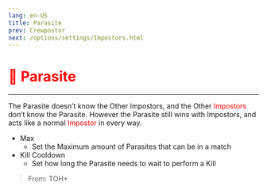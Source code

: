 ```yaml
---
lang: en-US
title: Parasite
prev: Crewpostor
next: /options/settings/Impostors.html
---
```


# <font color="red">🦠 Parasite</font> <Badge text="Madmate" type="tip" vertical="middle"/>
---

The Parasite doesn’t know the Other Impostors, and the Other <font color=red>Impostors</font> don’t know the Parasite. However the Parasite still wins with Impostors, and acts like a normal <font color=red>Impostor</font> in every way.
* Max
  * Set the Maximum amount of Parasites that can be in a match
* Kill Cooldown
  * Set how long the Parasite needs to wait to perform a Kill

> From: TOH+